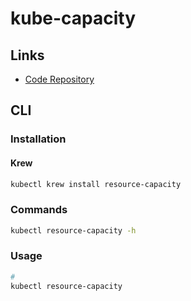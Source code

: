 # kube-capacity

## Links

- [Code Repository](https://github.com/robscott/kube-capacity)

## CLI

### Installation

#### Krew

```sh
kubectl krew install resource-capacity
```

### Commands

```sh
kubectl resource-capacity -h
```

### Usage

```sh
#
kubectl resource-capacity
```
